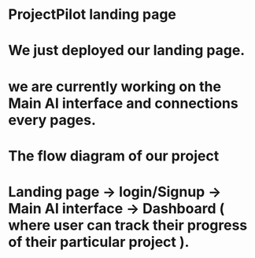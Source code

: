 # ProjectPilot landing page
# We just deployed our landing page. 
# we are currently working on the Main AI interface and connections every pages. 
# The flow diagram of our project 
# Landing page -> login/Signup -> Main AI interface -> Dashboard ( where user can track their progress of their particular project ).  
